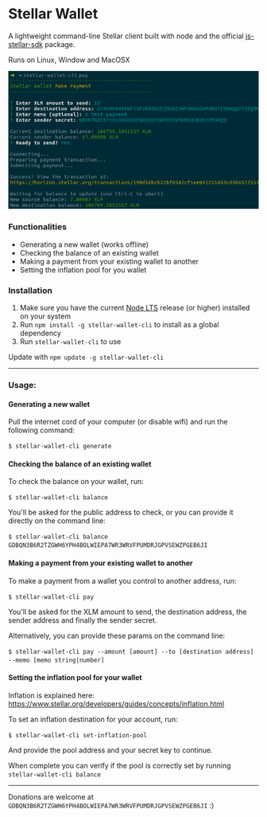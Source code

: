 # Stellar Wallet

A lightweight command-line Stellar client built with node and the official [js-stellar-sdk](https://stellar.github.io/js-stellar-sdk/) package.

Runs on Linux, Window and MacOSX

![Network diagram](screenshot.png)

### Functionalities
- Generating a new wallet (works offline)
- Checking the balance of an existing wallet
- Making a payment from your existing wallet to another
- Setting the inflation pool for you wallet

### Installation
1. Make sure you have the current [Node LTS](https://nodejs.org/en/) release (or higher) installed on your system
2. Run `npm install -g stellar-wallet-cli` to install as a global dependency
3. Run `stellar-wallet-cli` to use

Update with `npm update -g stellar-wallet-cli`

---

### Usage:

#### Generating a new wallet

Pull the internet cord of your computer (or disable wifi) and run the following command:

`$ stellar-wallet-cli generate`

#### Checking the balance of an existing wallet

To check the balance on your wallet, run:

`$ stellar-wallet-cli balance`

You'll be asked for the public address to check, or you can provide it directly on the command line:

`$ stellar-wallet-cli balance GDBQN3B6R2TZGWH6YPH4BOLWIEPA7WR3WRVFPUMDRJGPVSEWZPGEB6JI`

#### Making a payment from your existing wallet to another

To make a payment from a wallet you control to another address, run:

`$ stellar-wallet-cli pay`

You'll be asked for the XLM amount to send, the destination address, the sender address and finally the sender secret.

Alternatively, you can provide these params on the command line:

`$ stellar-wallet-cli pay --amount [amount] --to [destination address] --memo [memo string|number]`

#### Setting the inflation pool for your wallet

Inflation is explained here: https://www.stellar.org/developers/guides/concepts/inflation.html

To set an inflation destination for your account, run:

`$ stellar-wallet-cli set-inflation-pool`

And provide the pool address and your secret key to continue.

When complete you can verify if the pool is correctly set by running `stellar-wallet-cli balance`

---

Donations are welcome at `GDBQN3B6R2TZGWH6YPH4BOLWIEPA7WR3WRVFPUMDRJGPVSEWZPGEB6JI` :)